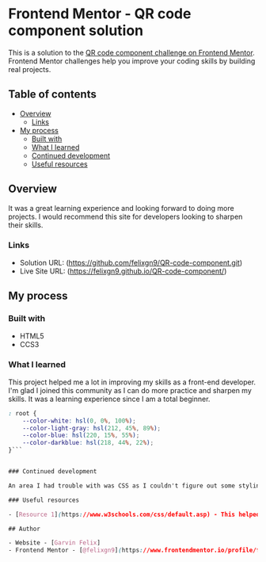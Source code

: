 # Frontend Mentor - QR code component solution

This is a solution to the [QR code component challenge on Frontend Mentor](https://www.frontendmentor.io/challenges/qr-code-component-iux_sIO_H). Frontend Mentor challenges help you improve your coding skills by building real projects. 

## Table of contents

- [Overview](#overview)
  - [Links](#links)
- [My process](#my-process)
  - [Built with](#built-with)
  - [What I learned](#what-i-learned)
  - [Continued development](#continued-development)
  - [Useful resources](#useful-resources)



## Overview
It was a great learning experience and looking forward to doing more projects. I would recommend this site for developers looking to sharpen their skills.

### Links

- Solution URL: (https://github.com/felixgn9/QR-code-component.git)
- Live Site URL: (https://felixgn9.github.io/QR-code-component/)

## My process

### Built with

- HTML5
- CCS3

### What I learned

This project helped me a lot in improving my skills as a front-end developer. I'm glad I joined this community as I can do more practice and sharpen my skills. It was a learning experience since I am a total beginner.

``` CSS
: root {
    --color-white: hsl(0, 0%, 100%);
    --color-light-gray: hsl(212, 45%, 89%);
    --color-blue: hsl(220, 15%, 55%);
    --color-darkblue: hsl(218, 44%, 22%);
}```


### Continued development

An area I had trouble with was CSS as I couldn't figure out some stylings that were required to make the project successful.

### Useful resources

- [Resource 1](https://www.w3schools.com/css/default.asp) - This helped me with the CSS I needed.

## Author

- Website - [Garvin Felix]
- Frontend Mentor - [@felixgn9](https://www.frontendmentor.io/profile/felixgn9)




